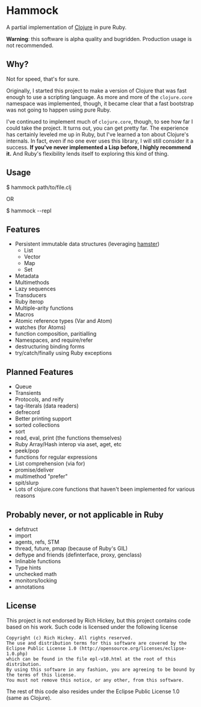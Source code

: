 Hammock
=======

A partial implementation of [Clojure][] in pure Ruby.

**Warning**: this software is alpha quality and bugridden. Production
usage is not recommended.

Why?
----

Not for speed, that's for sure.

Originally, I started this project to make a version of Clojure that
was fast enough to use a scripting language. As more and more of the
`clojure.core` namespace was implemented, though, it became clear that a
fast bootstrap was not going to happen using pure Ruby.

I've continued to implement much of `clojure.core`, though, to see how
far I could take the project. It turns out, you can get pretty far.
The experience has certainly leveled me up in Ruby, but I've learned a
ton about Clojure's internals. In fact, even if no one ever uses this
library, I will still consider it a success. **If you've never implemented
a Lisp before, I highly recommend it.** And Ruby's flexibility lends
itself to exploring this kind of thing.

Usage
-----

$ hammock path/to/file.clj

OR

$ hammock --repl

Features
--------

* Persistent immutable data structures (leveraging [hamster][])
    - List
    - Vector
    - Map
    - Set
* Metadata
* Multimethods
* Lazy sequences
* Transducers
* Ruby iterop
* Multiple-arity functions
* Macros
* Atomic reference types (Var and Atom)
* watches (for Atoms)
* function composition, paritialling
* Namespaces, and require/refer
* destructuring binding forms
* try/catch/finally using Ruby exceptions


Planned Features
----------------

* Queue
* Transients
* Protocols, and reify
* tag-literals (data readers)
* defrecord
* Better printing support
* sorted collections
* sort
* read, eval, print (the functions themselves)
* Ruby Array/Hash interop via aset, aget, etc
* peek/pop
* functions for regular expressions
* List comprehension (via for)
* promise/deliver
* multimethod "prefer"
* spit/slurp
* Lots of clojure.core functions that haven't been implemented for various reasons


Probably never, or not applicable in Ruby
-----------------------------------------

* defstruct
* import
* agents, refs, STM
* thread, future, pmap (because of Ruby's GIL)
* deftype and friends (definterface, proxy, genclass)
* Inlinable functions
* Type hints
* unchecked math
* monitors/locking
* annotations

License
-------

This project is not endorsed by Rich Hickey, but this project contains
code based on his work. Such code is licensed under the following
license

    Copyright (c) Rich Hickey. All rights reserved.
    The use and distribution terms for this software are covered by the
    Eclipse Public License 1.0 (http://opensource.org/licenses/eclipse-1.0.php)
    which can be found in the file epl-v10.html at the root of this distribution.
    By using this software in any fashion, you are agreeing to be bound by
    the terms of this license.
    You must not remove this notice, or any other, from this software.

The rest of this code also resides under the Eclipse Public License 1.0
(same as Clojure).


[Clojure]: http://clojure.org
[hamster]: http://github.com/hamstergem/hamster
